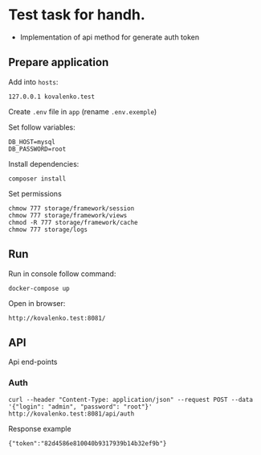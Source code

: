 # Test task for handh.

  - Implementation of api method for generate auth token

## Prepare application
  Add into `hosts`:
  
    127.0.0.1 kovalenko.test
    
  Create `.env` file in `app` (rename `.env.exemple`) 
  
  Set follow variables:
  
    DB_HOST=mysql
    DB_PASSWORD=root
    
  Install dependencies:
  
    composer install
    
  Set permissions
    
    chmow 777 storage/framework/session
    chmow 777 storage/framework/views
    chmod -R 777 storage/framework/cache
    chmow 777 storage/logs
    
## Run

  Run in console follow command:
    
    docker-compose up

  Open in browser:
    
    http://kovalenko.test:8081/
    
## API

Api end-points

### Auth 

    curl --header "Content-Type: application/json" --request POST --data '{"login": "admin", "password": "root"}' http://kovalenko.test:8081/api/auth    

Response example

    {"token":"82d4586e810040b9317939b14b32ef9b"}
    
    